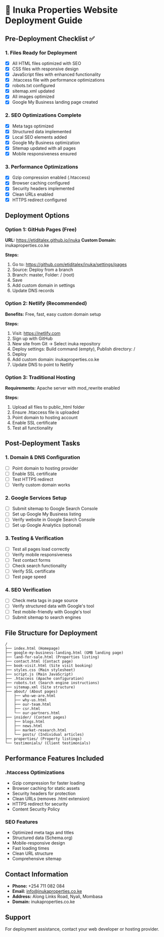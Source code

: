 # 🚀 Inuka Properties Website Deployment Guide

## Pre-Deployment Checklist ✅

### 1. Files Ready for Deployment
- [x] All HTML files optimized with SEO
- [x] CSS files with responsive design
- [x] JavaScript files with enhanced functionality
- [x] .htaccess file with performance optimizations
- [x] robots.txt configured
- [x] sitemap.xml updated
- [x] All images optimized
- [x] Google My Business landing page created

### 2. SEO Optimizations Complete
- [x] Meta tags optimized
- [x] Structured data implemented
- [x] Local SEO elements added
- [x] Google My Business optimization
- [x] Sitemap updated with all pages
- [x] Mobile responsiveness ensured

### 3. Performance Optimizations
- [x] Gzip compression enabled (.htaccess)
- [x] Browser caching configured
- [x] Security headers implemented
- [x] Clean URLs enabled
- [x] HTTPS redirect configured

## Deployment Options

### Option 1: GitHub Pages (Free)
**URL:** https://etiditalex.github.io/inuka
**Custom Domain:** inukaproperties.co.ke

**Steps:**
1. Go to: https://github.com/etiditalex/inuka/settings/pages
2. Source: Deploy from a branch
3. Branch: master, Folder: / (root)
4. Save
5. Add custom domain in settings
6. Update DNS records

### Option 2: Netlify (Recommended)
**Benefits:** Free, fast, easy custom domain setup

**Steps:**
1. Visit: https://netlify.com
2. Sign up with GitHub
3. New site from Git → Select inuka repository
4. Deploy settings: Build command (empty), Publish directory: /
5. Deploy
6. Add custom domain: inukaproperties.co.ke
7. Update DNS to point to Netlify

### Option 3: Traditional Hosting
**Requirements:** Apache server with mod_rewrite enabled

**Steps:**
1. Upload all files to public_html folder
2. Ensure .htaccess file is uploaded
3. Point domain to hosting account
4. Enable SSL certificate
5. Test all functionality

## Post-Deployment Tasks

### 1. Domain & DNS Configuration
- [ ] Point domain to hosting provider
- [ ] Enable SSL certificate
- [ ] Test HTTPS redirect
- [ ] Verify custom domain works

### 2. Google Services Setup
- [ ] Submit sitemap to Google Search Console
- [ ] Set up Google My Business listing
- [ ] Verify website in Google Search Console
- [ ] Set up Google Analytics (optional)

### 3. Testing & Verification
- [ ] Test all pages load correctly
- [ ] Verify mobile responsiveness
- [ ] Test contact forms
- [ ] Check search functionality
- [ ] Verify SSL certificate
- [ ] Test page speed

### 4. SEO Verification
- [ ] Check meta tags in page source
- [ ] Verify structured data with Google's tool
- [ ] Test mobile-friendly with Google's tool
- [ ] Submit sitemap to search engines

## File Structure for Deployment

```
/
├── index.html (Homepage)
├── google-my-business-landing.html (GMB landing page)
├── land-for-sale.html (Properties listing)
├── contact.html (Contact page)
├── book-visit.html (Site visit booking)
├── styles.css (Main stylesheet)
├── script.js (Main JavaScript)
├── .htaccess (Apache configuration)
├── robots.txt (Search engine instructions)
├── sitemap.xml (Site structure)
├── about/ (About pages)
│   ├── who-we-are.html
│   ├── why-us.html
│   ├── our-team.html
│   ├── csr.html
│   └── our-partners.html
├── insider/ (Content pages)
│   ├── blogs.html
│   ├── news.html
│   ├── market-research.html
│   └── posts/ (Individual articles)
├── properties/ (Property listings)
└── testimonials/ (Client testimonials)
```

## Performance Features Included

### .htaccess Optimizations
- Gzip compression for faster loading
- Browser caching for static assets
- Security headers for protection
- Clean URLs (removes .html extension)
- HTTPS redirect for security
- Content Security Policy

### SEO Features
- Optimized meta tags and titles
- Structured data (Schema.org)
- Mobile-responsive design
- Fast loading times
- Clean URL structure
- Comprehensive sitemap

## Contact Information
- **Phone:** +254 711 082 084
- **Email:** info@inukaproperties.co.ke
- **Address:** Along Links Road, Nyali, Mombasa
- **Domain:** inukaproperties.co.ke

## Support
For deployment assistance, contact your web developer or hosting provider.

